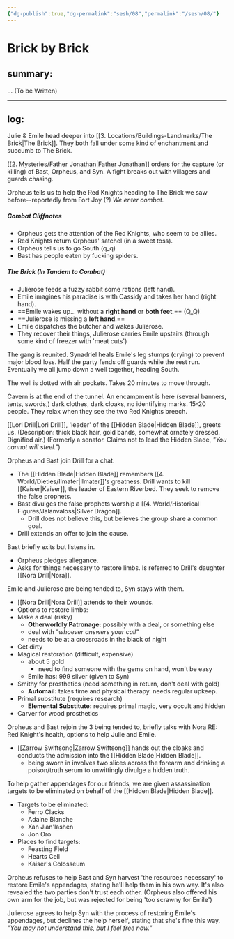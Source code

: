 ```yaml
---
{"dg-publish":true,"dg-permalink":"sesh/08","permalink":"/sesh/08/"}
---
```


# Brick by Brick
## summary:
... (To be Written)

---

## log:
Julie & Emile head deeper into [[3. Locations/Buildings-Landmarks/The Brick\|The Brick]]. 
They both fall under some kind of enchantment and succumb to The Brick.

[[2. Mysteries/Father Jonathan\|Father Jonathan]] orders for the capture (or killing) of Bast, Orpheus, and Syn. A fight breaks out with villagers and guards chasing.

Orpheus tells us to help the Red Knights heading to The Brick we saw before--reportedly from Fort Joy (?) *We enter combat.*

##### Combat Cliffnotes
- Orpheus gets the attention of the Red Knights, who seem to be allies.
- Red Knights return Orpheus' satchel (in a sweet toss).
- Orpheus tells us to go South (q_q)
- Bast has people eaten by fucking spiders.

##### The Brick (In Tandem to Combat)
- Julierose feeds a fuzzy rabbit some rations (left hand).
- Emile imagines his paradise is with Cassidy and takes her hand (right hand).
- ==Emile wakes up... without a **right hand** or **both feet**.== (Q_Q)
- ==Julierose is missing a **left hand**.==
- Emile dispatches the butcher and wakes Julierose.
- They recover their things, Julierose carries Emile upstairs (through some kind of freezer with 'meat cuts')

The gang is reunited. Synadriel heals Emile's leg stumps (crying) to prevent major blood loss. Half the party fends off guards while the rest run. Eventually we all jump down a well together, heading South.

The well is dotted with air pockets. Takes 20 minutes to move through.

Cavern is at the end of the tunnel. An encampment is here (several banners, tents, swords,) dark clothes, dark cloaks, no identifying marks. 15-20 people. They relax when they see the two Red Knights breech.

[[Lori Drill\|Lori Drill]], 'leader' of the [[Hidden Blade\|Hidden Blade]], greets us. (Description: thick black hair, gold bands, somewhat ornately dressed. Dignified air.) (Formerly a senator. Claims not to lead the Hidden Blade, *"You cannot will steel."*)

Orpheus and Bast join Drill for a chat. 
- The [[Hidden Blade\|Hidden Blade]] remembers [[4. World/Dieties/Ilmater\|Ilmater]]'s greatness. Drill wants to kill [[Kaiser\|Kaiser]], the leader of Eastern Riverbed. They seek to remove the false prophets.
- Bast divulges the false prophets worship a [[4. World/Historical Figures/Jalanvaloss\|Silver Dragon]].
	- Drill does not believe this, but believes the group share a common goal.
- Drill extends an offer to join the cause.

Bast briefly exits but listens in.
- Orpheus pledges allegance. 
- Asks for things necessary to restore limbs. Is referred to Drill's daughter [[Nora Drill\|Nora]].

Emile and Julierose are being tended to, Syn stays with them.
- [[Nora Drill\|Nora Drill]] attends to their wounds.
- Options to restore limbs:
- Make a deal (risky)
	- **Otherworldly Patronage:** possibly with a deal, or something else
	- deal with *"whoever answers your call"*
	- needs to be at a crossroads in the black of night
- Get dirty
- Magical restoration (difficult, expensive)
	- about 5 gold
		- need to find someone with the gems on hand, won't be easy
	- Emile has: 999 silver (given to Syn)
- Smithy for prosthetics (need something in return, don't deal with gold)
	- **Automail:** takes time and physical therapy. needs regular upkeep.
- Primal substitute (requires research)
	- **Elemental Substitute:** requires primal magic, very occult and hidden
- Carver for wood prosthetics

Orpheus and Bast rejoin the 3 being tended to, briefly talks with Nora RE: Red Knight's health, options to help Julie and Emile.

- [[Zarrow Swiftsong\|Zarrow Swiftsong]] hands out the cloaks and conducts the admission into the [[Hidden Blade\|Hidden Blade]].
	- being sworn in involves two slices across the forearm and drinking a poison/truth serum to unwittingly divulge a hidden truth.

To help gather appendages for our friends, we are given assassination targets to be eliminated on behalf of the [[Hidden Blade\|Hidden Blade]].
- Targets to be eliminated:
	- Ferro Clacks
	- Adaine Blanche
	- Xan Jian'lashen
	- Jon Oro
- Places to find targets:
	- Feasting Field
	- Hearts Cell
	- Kaiser's Colosseum

Orpheus refuses to help Bast and Syn harvest 'the resources necessary' to restore Emile's appendages, stating he'll help them in his own way. It's also revealed the two parties don't trust each other. (Orpheus also offered his own arm for the job, but was rejected for being 'too scrawny for Emile')

Julierose agrees to help Syn with the process of restoring Emile's appendages, but declines the help herself, stating that she's fine this way. *"You may not understand this, but I feel free now."*

